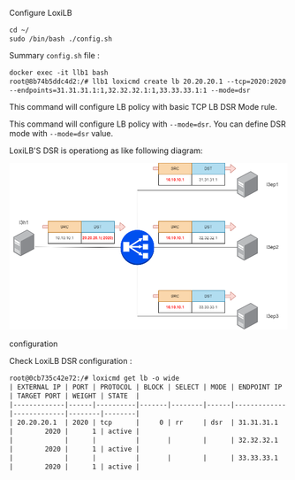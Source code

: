 
Configure LoxiLB

```
cd ~/
sudo /bin/bash ./config.sh
```

Summary `config.sh` file :
```
docker exec -it llb1 bash
root@8b74b5ddc4d2:/# llb1 loxicmd create lb 20.20.20.1 --tcp=2020:2020 --endpoints=31.31.31.1:1,32.32.32.1:1,33.33.33.1:1 --mode=dsr
```

This command will configure LB policy with basic TCP LB DSR Mode rule. 

This command will configure LB policy with `--mode=dsr`. You can define DSR mode with `--mode=dsr` value.

LoxiLB'S DSR is operationg as like following diagram:

![configuration](./assets/configuration.png)

configuration

Check LoxiLB DSR configuration :
```
root@0cb735c42e72:/# loxicmd get lb -o wide
| EXTERNAL IP | PORT | PROTOCOL | BLOCK | SELECT | MODE | ENDPOINT IP | TARGET PORT | WEIGHT | STATE  |
|-------------|------|----------|-------|--------|------|-------------|-------------|--------|--------|
| 20.20.20.1  | 2020 | tcp      |     0 | rr     | dsr  | 31.31.31.1  |        2020 |      1 | active |
|             |      |          |       |        |      | 32.32.32.1  |        2020 |      1 | active |
|             |      |          |       |        |      | 33.33.33.1  |        2020 |      1 | active |
```


